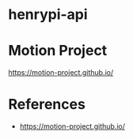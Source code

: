 # henrypi-api

# Motion Project

https://motion-project.github.io/



# References

- https://motion-project.github.io/